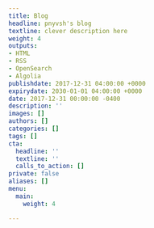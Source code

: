 ```yaml
---
title: Blog
headline: pnyvsh's blog
textline: clever description here
weight: 4
outputs:
- HTML
- RSS
- OpenSearch
- Algolia
publishdate: 2017-12-31 04:00:00 +0000
expirydate: 2030-01-01 04:00:00 +0000
date: 2017-12-31 00:00:00 -0400
description: ''
images: []
authors: []
categories: []
tags: []
cta:
  headline: ''
  textline: ''
  calls_to_action: []
private: false
aliases: []
menu:
  main:
    weight: 4

---
```


